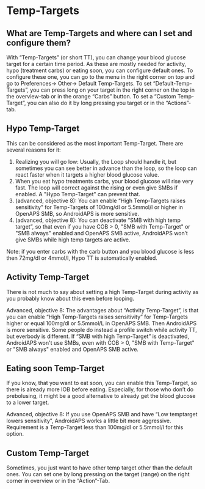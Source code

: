 # Temp-Targets

## What are Temp-Targets and where can I set and configure them?
With “Temp-Targets” (or short TT), you can change your blood glucose target for a certain time period. As these are mostly needed for activity, hypo (treatment carbs) or eating soon, you can configure default ones. To configure these one, you can go to the menu in the right corner on top and go to Preferences-> Other-> Default Temp-Targets.
To set “Default-Temp-Targets”, you can press long on your target in the right corner on the top in the overview-tab or in the orange “Carbs” button. To set a “Custom Temp-Target”, you can also do it by long pressing you target or in the “Actions”-tab.

## Hypo Temp-Target

This can be considered as the most important Temp-Target. There are several reasons for it:
1.	Realizing you will go low: Usually, the Loop should handle it, but sometimes you can see better in advance than the loop, so the loop can react faster when it targets a higher blood glucose value.
2.	When you eat hypo treatments carbs, your blood glucose will rise very fast. The loop will correct against the rising or even give SMBs if enabled. A "Hypo Temp-Target" can prevent that. 
3.	(advanced, objective 8): You can enable “High Temp-Targets raises sensitivity” for Temp-Targets of 100mg/dl or 5.5mmol/l or higher in OpenAPS SMB, so AndroidAPS is more sensitive.
4.	(advanced, objective 8): You can deactivate “SMB with high temp target”, so that even if you have COB > 0, "SMB with Temp-Target" or "SMB always" enabled and OpenAPS SMB active, AndroidAPS won’t give SMBs while high temp targets are active. 

Note: if you enter carbs with the carb button and you blood glucose is less then 72mg/dl or 4mmol/l, Hypo TT is automatically enabled.


## Activity Temp-Target

There is not much to say about setting a high Temp-Target during activity as you probably know about this even before looping. 

Advanced, objective 8:
The advantages about “Activity Temp-Target”, is that you can enable “High Temp-Targets raises sensitivity” for Temp-Targets higher or equal 100mg/dl or 5.5mmol/L in OpenAPS SMB. Then AndroidAPS is more sensitive. Some people do instead a profile switch while activity TT, but everbody is different.
If “SMB with high Temp-Target” is deactivated, AndroidAPS won't use SMBs, even with COB > 0, "SMB with Temp-Target" or "SMB always" enabled and OpenAPS SMB active.


## Eating soon Temp-Target

If you know, that you want to eat soon, you can enable this Temp-Target, so there is already more IOB before eating. Especially, for those who don’t do prebolusing, it might be a good alternative to already get the blood glucose to a lower target.

Advanced, objective 8:
If you use OpenAPS SMB and have “Low temptarget lowers sensitivity”, AndroidAPS works a little bit more aggressive. Requirement is a Temp-Target less than 100mg/dl or 5.5mmol/l for this option.

## Custom Temp-Target

Sometimes, you just want to have other temp target other than the default ones. You can set one by long pressing on the target (range) on the right corner in overview or in the “Action”-Tab.
